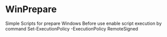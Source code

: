 # WinPrepare
Simple Scripts for prepare Windows
Before use enable script execution by command
Set-ExecutionPolicy -ExecutionPolicy RemoteSigned

